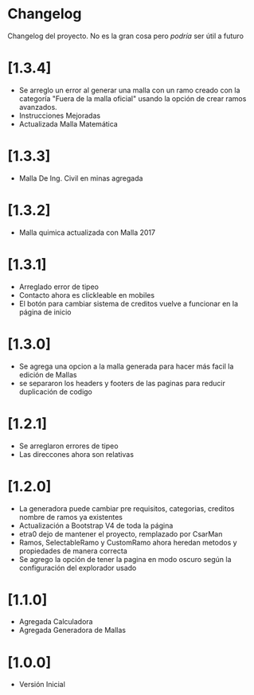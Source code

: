 # Changelog
Changelog del proyecto. No es la gran cosa pero *podría* ser útil a futuro

# [1.3.4]

- Se arreglo un error al generar una malla con un ramo creado con la categoría "Fuera de la malla oficial" usando la opción de crear ramos avanzados.
- Instrucciones Mejoradas
- Actualizada Malla Matemática

# [1.3.3]

- Malla De Ing. Civil en minas agregada

# [1.3.2]

- Malla quimica actualizada con Malla 2017

# [1.3.1]

- Arreglado error de tipeo
- Contacto ahora es clickleable en mobiles
- El botón para cambiar sistema de creditos vuelve a funcionar en la página de inicio
# [1.3.0]

- Se agrega una opcion a la malla generada para hacer más facil 
la edición de Mallas
- se separaron los headers y footers de las paginas para reducir duplicación de codigo

# [1.2.1]

- Se arreglaron errores de tipeo
- Las direccones ahora son relativas

# [1.2.0]

- La generadora puede cambiar pre requisitos, categorias,
 creditos nombre de ramos ya existentes
- Actualización a Bootstrap V4 de toda la página
- etra0 dejo de mantener el proyecto, remplazado por CsarMan
- Ramos, SelectableRamo y CustomRamo ahora heredan metodos 
y propiedades de manera correcta
- Se agrego la opción de tener la pagina en modo oscuro según la configuración del explorador usado


# [1.1.0]

- Agregada Calculadora
- Agregada Generadora de Mallas

# [1.0.0]

- Versión Inicial
